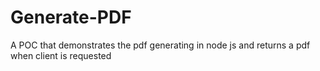 # Generate-PDF
A POC that demonstrates the pdf generating in node js and returns a pdf when client is requested
